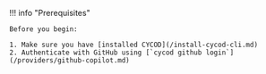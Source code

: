 !!! info "Prerequisites"

    Before you begin:
    
    1. Make sure you have [installed CYCOD](/install-cycod-cli.md)
    2. Authenticate with GitHub using [`cycod github login`](/providers/github-copilot.md)